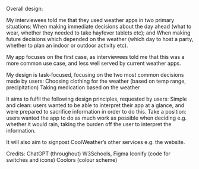 Overall design:

My interviewees told me that they used weather apps in two primary situations: 
When making immediate decisions about the day ahead (what to wear, whether they needed to take hayfever tablets etc); and 
When making future decisions which depended on the weather (which day to host a party, whether to plan an indoor or outdoor activity etc).

My app focuses on the first case, as interviewees told me that this was a more common use case, and less well served by current weather apps.

My design is task-focused, focusing on the two most common decisions made by users:
Choosing clothing for the weather (based on temp range, precipitation)
Taking medication based on the weather 

It aims to fulfil the following design principles, requested by users: 
Simple and clean: users wanted to be able to interpret their app at a glance, and were prepared to sacrifice information in order to do this.
Take a position: users wanted the app to do as much work as possible when deciding e.g. whether it would rain, taking the burden off the user to interpret the information.

It will also aim to signpost CoolWeather’s other services e.g. the website.

Credits: 
ChatGPT (throughout)
W3Schools, Figma Iconify (code for switches and icons)
Coolors (colour scheme)
